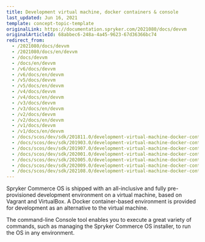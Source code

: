 ```yaml
---
title: Development virtual machine, docker containers & console
last_updated: Jun 16, 2021
template: concept-topic-template
originalLink: https://documentation.spryker.com/2021080/docs/devvm
originalArticleId: 68abbec6-248a-4a45-9623-67d36366bc74
redirect_from:
  - /2021080/docs/devvm
  - /2021080/docs/en/devvm
  - /docs/devvm
  - /docs/en/devvm
  - /v6/docs/devvm
  - /v6/docs/en/devvm
  - /v5/docs/devvm
  - /v5/docs/en/devvm
  - /v4/docs/devvm
  - /v4/docs/en/devvm
  - /v3/docs/devvm
  - /v3/docs/en/devvm
  - /v2/docs/devvm
  - /v2/docs/en/devvm
  - /v1/docs/devvm
  - /v1/docs/en/devvm
  - /docs/scos/dev/sdk/201811.0/development-virtual-machine-docker-containers-and-console.html
  - /docs/scos/dev/sdk/201903.0/development-virtual-machine-docker-containers-and-console.html
  - /docs/scos/dev/sdk/201907.0/development-virtual-machine-docker-containers-and-console.html
  - /docs/scos/dev/sdk/202001.0/development-virtual-machine-docker-containers-and-console.html
  - /docs/scos/dev/sdk/202005.0/development-virtual-machine-docker-containers-and-console.html
  - /docs/scos/dev/sdk/202009.0/development-virtual-machine-docker-containers-and-console.html
  - /docs/scos/dev/sdk/202108.0/development-virtual-machine-docker-containers-and-console.html
---
```


Spryker Commerce OS is shipped with an all-inclusive and fully pre-provisioned development environment on a virtual machine, based on Vagrant and VirtualBox. A Docker container-based environment is provided for development as an alternative to the virtual machine.

The command-line Console tool enables you to execute a great variety of commands, such as managing the Spryker Commerce OS installer, to run the OS in any environment.
